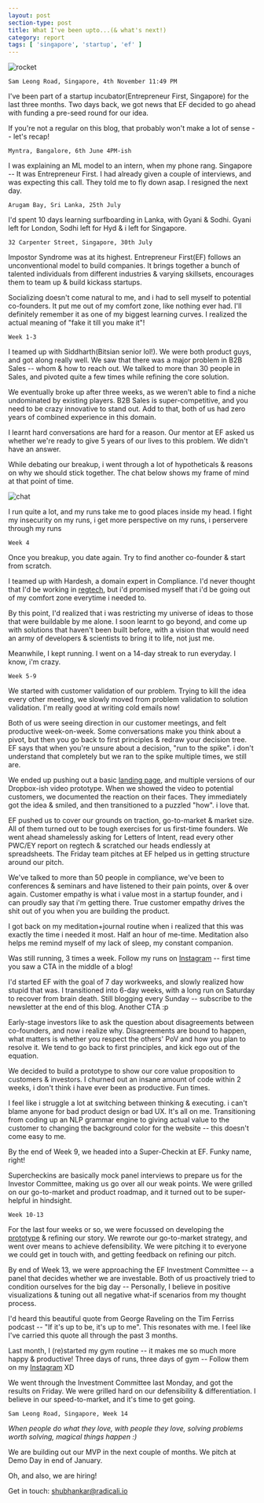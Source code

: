 ```yaml
---
layout: post
section-type: post
title: What I've been upto...(& what's next!)
category: report
tags: [ 'singapore', 'startup', 'ef' ]
---
```


![rocket]({{site.baseurl}}/images/rocket.png)

`Sam Leong Road, Singapore, 4th November 11:49 PM`

I've been part of a startup incubator(Entrepreneur First, Singapore) for the last three months. Two days back, we got news that EF decided to go ahead with funding a pre-seed round for our idea.

If you're not a regular on this blog, that probably won't make a lot of sense -- let's recap!

`Myntra, Bangalore, 6th June 4PM-ish`

I was explaining an ML model to an intern, when my phone rang. Singapore -- It was Entrepreneur First. I had already given a couple of interviews, and was expecting this call. They told me to fly down asap. I resigned the next day.

`Arugam Bay, Sri Lanka, 25th July`

I'd spent 10 days learning surfboarding in Lanka, with Gyani & Sodhi. Gyani left for London, Sodhi left for Hyd & i left for Singapore.

`32 Carpenter Street, Singapore, 30th July` 

Impostor Syndrome was at its highest. Entrepreneur First(EF) follows an unconventional model to build companies. It brings together a bunch of talented individuals from different industries & varying skillsets, encourages them to team up & build kickass startups. 

Socializing doesn't come natural to me, and i had to sell myself to potential co-founders. It put me out of my comfort zone, like nothing ever had. I'll definitely remember it as one of my biggest learning curves. I realized the actual meaning of "fake it till you make it"!

`Week 1-3`

I teamed up with Siddharth(Bitsian senior lol!). We were both product guys, and got along really well. We saw that there was a major problem in B2B Sales -- whom & how to reach out. We talked to more than 30 people in Sales, and pivoted quite a few times while refining the core solution. 

We eventually broke up after three weeks, as we weren't able to find a niche undominated by existing players. B2B Sales is super-competitive, and you need to be crazy innovative to stand out. Add to that, both of us had zero years of combined experience in this domain.

I learnt hard conversations are hard for a reason. Our mentor at EF asked us whether we're ready to give 5 years of our lives to this problem. We didn't have an answer. 

While debating our breakup, i went through a lot of hypotheticals & reasons on why we should stick together. The chat below shows my frame of mind at that point of time.

![chat]({{site.baseurl}}/images/chat.jpeg)

I run quite a lot, and my runs take me to good places inside my head. I fight my insecurity on my runs, i get more perspective on my runs, i perservere through my runs

`Week 4`

Once you breakup, you date again. Try to find another co-founder & start from scratch. 

I teamed up with Hardesh, a domain expert in Compliance. I'd never thought that I'd be working in [regtech](http://lmgtfy.com/?q=regtech), but i'd promised myself that i'd be going out of my comfort zone everytime i needed to.


By this point, I'd realized that i was restricting my universe of ideas to those that were buildable by me alone. I soon learnt to go beyond, and come up with solutions that haven't been built before, with a vision that would need an army of developers & scientists to bring it to life, not just me. 

Meanwhile, I kept running. I went on a 14-day streak to run everyday. I know, i'm crazy.

`Week 5-9`

We started with customer validation of our problem. Trying to kill the idea every other meeting, we slowly moved from problem validation to solution validation. I'm really good at writing cold emails now! 

Both of us were seeing direction in our customer meetings, and felt productive week-on-week. Some conversations make you think about a pivot, but then you go back to first principles & redraw your decision tree. EF says that when you're unsure about a decision, "run to the spike". i don't understand that completely but we ran to the spike multiple times, we still are.

We ended up pushing out a basic [landing page](http://radicali.io), and multiple versions of our Dropbox-ish video prototype. When we showed the video to potential customers, we documented the reaction on their faces. They immediately got the idea & smiled, and then transitioned to a puzzled "how". i love that.

EF pushed us to cover our grounds on traction, go-to-market & market size. All of them turned out to be tough exercises for us first-time founders. We went ahead shamelessly asking for Letters of Intent, read every other PWC/EY report on regtech & scratched our heads endlessly at spreadsheets. The Friday team pitches at EF helped us in getting structure around our pitch.

We've talked to more than 50 people in compliance, we've been to conferences & seminars and have listened to their pain points, over & over again. Customer empathy is what i value most in a startup founder, and i can proudly say that i'm getting there. True customer empathy drives the shit out of you when you are building the product. 

I got back on my meditation+journal routine when i realized that this was exactly the time i needed it most. Half an hour of me-time. Meditation also helps me remind myself of my lack of sleep, my constant companion.

Was still running, 3 times a week. Follow my runs on [Instagram](https://www.instagram.com/the.travelling.salesman/) -- first time you saw a CTA in the middle of a blog!

I'd started EF with the goal of 7 day workweeks, and slowly realized how stupid that was. I transitioned into 6-day weeks, with a long run on Saturday to recover from brain death. Still blogging every Sunday -- subscribe to the newsletter at the end of this blog. Another CTA :p

Early-stage investors like to ask the question about disagreements between co-founders, and now i realize why. Disagreements are bound to happen, what matters is whether you respect the others' PoV and how you plan to resolve it. We tend to go back to first principles, and kick ego out of the equation. 

We decided to build a prototype to show our core value proposition to customers & investors. I churned out an insane amount of code within 2 weeks, i don't think i have ever been as productive. Fun times. 

I feel like i struggle a lot at switching between thinking & executing. i can't blame anyone for bad product design or bad UX. It's all on me. Transitioning from coding up an NLP grammar engine to giving actual value to the customer to changing the background color for the website -- this doesn't come easy to me.

By the end of Week 9, we headed into a Super-Checkin at EF. Funky name, right!

Supercheckins are basically mock panel interviews to prepare us for the Investor Committee, making us go over all our weak points. We were grilled on our go-to-market and product roadmap, and it turned out to be super-helpful in hindsight.

`Week 10-13`

For the last four weeks or so, we were focussed on developing the [prototype](http://demo.radicali.io) & refining our story. We rewrote our go-to-market strategy, and went over means to achieve defensibility. We were pitching it to everyone we could get in touch with, and getting feedback on refining our pitch.

By end of Week 13, we were approaching the EF Investment Committee -- a panel that decides whether we are investable. Both of us proactively tried to condition ourselves for the big day -- Personally, I believe in positive visualizations & tuning out all negative what-if scenarios from my thought process. 

I'd heard this beautiful quote from George Raveling on the Tim Ferriss podcast -- "If it's up to be, it's up to me". This resonates with me. I feel like I've carried this quote all through the past 3 months.

Last month, I (re)started my gym routine -- it makes me so much more happy & productive! Three days of runs, three days of gym -- Follow them on my [Instagram](https://www.instagram.com/the.travelling.salesman/) XD

We went through the Investment Committee last Monday, and got the results on Friday. We were grilled hard on our defensibility & differentiation. I believe in our speed-to-market, and it's time to get going.

`Sam Leong Road, Singapore, Week 14`

*When people do what they love, with people they love, solving problems worth solving, magical things happen :)*

We are building out our MVP in the next couple of months. We pitch at Demo Day in end of January. 

Oh, and also, we are hiring! 

Get in touch: shubhankar@radicali.io